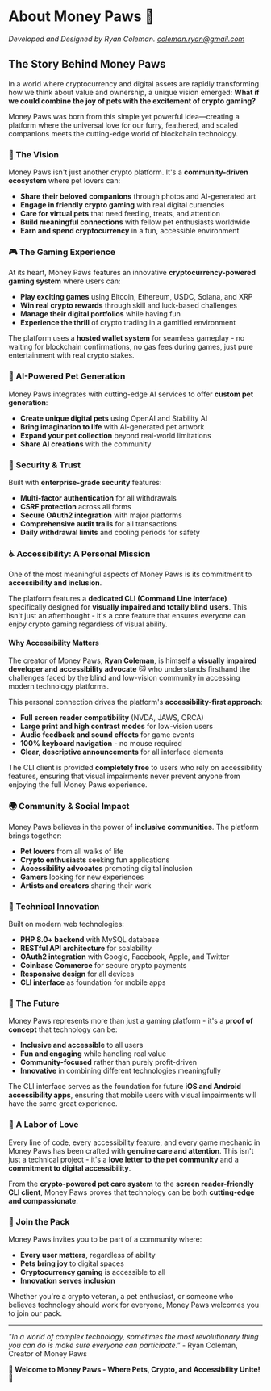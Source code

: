 # About Money Paws 🐾
*Developed and Designed by Ryan Coleman. <coleman.ryan@gmail.com>*

## The Story Behind Money Paws

In a world where cryptocurrency and digital assets are rapidly transforming how we think about value and ownership, a unique vision emerged: **What if we could combine the joy of pets with the excitement of crypto gaming?**

Money Paws was born from this simple yet powerful idea—creating a platform where the universal love for our furry, feathered, and scaled companions meets the cutting-edge world of blockchain technology.

### 🌟 The Vision

Money Paws isn't just another crypto platform. It's a **community-driven ecosystem** where pet lovers can:

- **Share their beloved companions** through photos and AI-generated art
- **Engage in friendly crypto gaming** with real digital currencies
- **Care for virtual pets** that need feeding, treats, and attention
- **Build meaningful connections** with fellow pet enthusiasts worldwide
- **Earn and spend cryptocurrency** in a fun, accessible environment

### 🎮 The Gaming Experience

At its heart, Money Paws features an innovative **cryptocurrency-powered gaming system** where users can:

- **Play exciting games** using Bitcoin, Ethereum, USDC, Solana, and XRP
- **Win real crypto rewards** through skill and luck-based challenges
- **Manage their digital portfolios** while having fun
- **Experience the thrill** of crypto trading in a gamified environment

The platform uses a **hosted wallet system** for seamless gameplay - no waiting for blockchain confirmations, no gas fees during games, just pure entertainment with real crypto stakes.

### 🤖 AI-Powered Pet Generation

Money Paws integrates with cutting-edge AI services to offer **custom pet generation**:

- **Create unique digital pets** using OpenAI and Stability AI
- **Bring imagination to life** with AI-generated pet artwork
- **Expand your pet collection** beyond real-world limitations
- **Share AI creations** with the community

### 🔐 Security & Trust

Built with **enterprise-grade security** features:

- **Multi-factor authentication** for all withdrawals
- **CSRF protection** across all forms
- **Secure OAuth2 integration** with major platforms
- **Comprehensive audit trails** for all transactions
- **Daily withdrawal limits** and cooling periods for safety

### ♿ Accessibility: A Personal Mission

One of the most meaningful aspects of Money Paws is its commitment to **accessibility and inclusion**. 

The platform features a **dedicated CLI (Command Line Interface)** specifically designed for **visually impaired and totally blind users**. This isn't just an afterthought - it's a core feature that ensures everyone can enjoy crypto gaming regardless of visual ability.

#### Why Accessibility Matters

The creator of Money Paws, **Ryan Coleman**, is himself a **visually impaired developer and accessibility advocate** 🐱 who understands firsthand the challenges faced by the blind and low-vision community in accessing modern technology platforms.

This personal connection drives the platform's **accessibility-first approach**:

- **Full screen reader compatibility** (NVDA, JAWS, ORCA)
- **Large print and high contrast modes** for low-vision users
- **Audio feedback and sound effects** for game events
- **100% keyboard navigation** - no mouse required
- **Clear, descriptive announcements** for all interface elements

The CLI client is provided **completely free** to users who rely on accessibility features, ensuring that visual impairments never prevent anyone from enjoying the full Money Paws experience.

### 🌍 Community & Social Impact

Money Paws believes in the power of **inclusive communities**. The platform brings together:

- **Pet lovers** from all walks of life
- **Crypto enthusiasts** seeking fun applications
- **Accessibility advocates** promoting digital inclusion
- **Gamers** looking for new experiences
- **Artists and creators** sharing their work

### 🚀 Technical Innovation

Built on modern web technologies:

- **PHP 8.0+ backend** with MySQL database
- **RESTful API architecture** for scalability
- **OAuth2 integration** with Google, Facebook, Apple, and Twitter
- **Coinbase Commerce** for secure crypto payments
- **Responsive design** for all devices
- **CLI interface** as foundation for mobile apps

### 🎯 The Future

Money Paws represents more than just a gaming platform - it's a **proof of concept** that technology can be:

- **Inclusive and accessible** to all users
- **Fun and engaging** while handling real value
- **Community-focused** rather than purely profit-driven
- **Innovative** in combining different technologies meaningfully

The CLI interface serves as the foundation for future **iOS and Android accessibility apps**, ensuring that mobile users with visual impairments will have the same great experience.

### 💝 A Labor of Love

Every line of code, every accessibility feature, and every game mechanic in Money Paws has been crafted with **genuine care and attention**. This isn't just a technical project - it's a **love letter to the pet community** and a **commitment to digital accessibility**.

From the **crypto-powered pet care system** to the **screen reader-friendly CLI client**, Money Paws proves that technology can be both **cutting-edge and compassionate**.

### 🐾 Join the Pack

Money Paws invites you to be part of a community where:

- **Every user matters**, regardless of ability
- **Pets bring joy** to digital spaces
- **Cryptocurrency gaming** is accessible to all
- **Innovation serves inclusion**

Whether you're a crypto veteran, a pet enthusiast, or someone who believes technology should work for everyone, Money Paws welcomes you to join our pack.

---

*"In a world of complex technology, sometimes the most revolutionary thing you can do is make sure everyone can participate."* - Ryan Coleman, Creator of Money Paws

**🐾 Welcome to Money Paws - Where Pets, Crypto, and Accessibility Unite! 🐾**
